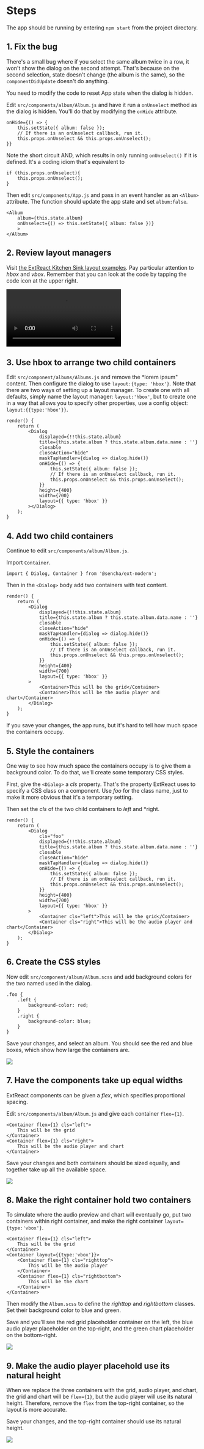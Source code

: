 # Steps

The app should be running
by entering `npm start` from the project directory.



## 1. Fix the bug

There's a small bug where if you select the
same album twice in a row, it won't show the
dialog on the second attempt. That's because
on the second selection, state doesn't change
(the album is the same), so the `componentDidUpdate` doesn't do anything.

You need to modify the code to reset App state
when the dialog is hidden.

Edit `src/components/album/Album.js` and have it
run a `onUnselect` method as the dialog is
hidden. You'll do that by modifying the `onHide`
attribute.

    onHide={() => {
        this.setState({ album: false });
        // If there is an onUnselect callback, run it.
        this.props.onUnselect && this.props.onUnselect();
    }}

Note the short circuit AND, which results in only running `onUnselect()` if it is defined. It's a coding idiom that's equivalent to

    if (this.props.onUnselect){
        this.props.onUnselect();
    }


Then edit `src/components/App.js` and pass in
an event handler as an `<Album>` attribute. The
function should update the app state and set
`album:false`.

    <Album
        album={this.state.album}
        onUnselect={() => this.setState({ album: false })}
        >
    </Album>

## 2. Review layout managers

Visit <a href="https://examples.sencha.com/ExtReact/7.0.0/kitchensink/#/components/layouts" target="_blank">the ExtReact Kitchen Sink layout examples</a>. Pay particular attention to *hbox* and *vbox*. Remember that you can look at the
code by tapping the code icon at the upper right.

<video loop src="https://s3.amazonaws.com/media-p.slid.es/videos/811981/KcASmGt-/sep-16-2019_14-27-27.mp4"></video>

## 3. Use hbox to arrange two child containers

Edit `src/component/albums/Albums.js` and
remove the *lorem ipsum" content. Then configure
the dialog to use `layout:{type: 'hbox'}`. Note
that there are two ways of setting up a layout
manager. To create one with all defaults, simply
name the layout manager: `layout:'hbox'`, but
to create one in a way that allows you to specify
other properties, use a config object: `layout:{{type:'hbox'}}`.

    render() {
        return (
            <Dialog
                displayed={!!this.state.album}
                title={this.state.album ? this.state.album.data.name : ''}
                closable
                closeAction="hide"
                maskTapHandler={dialog => dialog.hide()}
                onHide={() => {
                    this.setState({ album: false });
                    // If there is an onUnselect callback, run it.
                    this.props.onUnselect && this.props.onUnselect();
                }}
                height={400}
                width={700}
                layout={{ type: 'hbox' }}
            ></Dialog>
        );
    }

## 4. Add two child containers

Continue to edit `src/components/album/Album.js`.

Import `Container`.

    import { Dialog, Container } from '@sencha/ext-modern';

Then in the `<Dialog>` body add two containers
with text content.

    render() {
        return (
            <Dialog
                displayed={!!this.state.album}
                title={this.state.album ? this.state.album.data.name : ''}
                closable
                closeAction="hide"
                maskTapHandler={dialog => dialog.hide()}
                onHide={() => {
                    this.setState({ album: false });
                    // If there is an onUnselect callback, run it.
                    this.props.onUnselect && this.props.onUnselect();
                }}
                height={400}
                width={700}
                layout={{ type: 'hbox' }}
            >
                <Container>This will be the grid</Container>
                <Container>This will be the audio player and chart</Container>
            </Dialog>
        );
    }

If you save your changes, the app runs, but
it's hard to tell how much space the containers
occupy.

## 5. Style the containers

One way to see how much space the containers
occupy is to give them a background color. To do
that, we'll create some temporary CSS styles.

First, give the `<Dialog>` a *cls* property.
That's the property ExtReact uses to specify a
CSS class on a component. Use *foo* for the
class name, just to make it more obvious that
it's a temporary setting.

Then set the *cls* of
the two child containers to *left* and *right.

    render() {
        return (
            <Dialog
                cls="foo"
                displayed={!!this.state.album}
                title={this.state.album ? this.state.album.data.name : ''}
                closable
                closeAction="hide"
                maskTapHandler={dialog => dialog.hide()}
                onHide={() => {
                    this.setState({ album: false });
                    // If there is an onUnselect callback, run it.
                    this.props.onUnselect && this.props.onUnselect();
                }}
                height={400}
                width={700}
                layout={{ type: 'hbox' }}
            >
                <Container cls="left">This will be the grid</Container>
                <Container cls="right">This will be the audio player and chart</Container>
            </Dialog>
        );
    }

## 6. Create the CSS styles

Now edit `src/component/album/Album.scss` and
add background colors for the two named used
in the dialog.

    .foo {
        .left {
            background-color: red;
        }
        .right {
            background-color: blue;
        }
    }

Save your changes, and select an album. You should see the red and blue boxes, which
show how large the containers are.

![](https://s3.amazonaws.com/media-p.slid.es/uploads/811981/images/6546164/SpotifyLayoutsRecBlueNatural.png)

## 7. Have the components take up equal widths

ExtReact components can be given a *flex*, which
specifies proportional spacing.

Edit `src/components/album/Album.js` and give
each container `flex={1}`.

    <Container flex={1} cls="left">
        This will be the grid
    </Container>
    <Container flex={1} cls="right">
        This will be the audio player and chart
    </Container>

Save your changes and both containers should
be sized equally, and together take up all the
available space.

![](https://s3.amazonaws.com/media-p.slid.es/uploads/811981/images/6546314/SpotifyLayoutsFlex1.png)

## 8. Make the right container hold two containers

To simulate where the audio preview and chart will eventually go, put two containers within
right container, and make the right container
`layout={type:'vbox'}`.

    <Container flex={1} cls="left">
        This will be the grid
    </Container>
    <Container layout={{type:'vbox'}}>
        <Container flex={1} cls="righttop">
            This will be the audio player
        </Container>
        <Container flex={1} cls="rightbottom">
            This will be the chart
        </Container>
    </Container>

Then modify the `Album.scss` to define the
*righttop* and *rightbottom* classes. Set their background color
to blue and green.

Save and you'll see the red grid placeholder container on the left, the blue audio player
placeholder on the top-right, and the green
chart placeholder on the bottom-right.

![](https://s3.amazonaws.com/media-p.slid.es/uploads/811981/images/6546498/SpotifyLayoutsRedBlueGreen.png)

## 9. Make the audio player placehold use its natural height

When we replace the three containers with the grid, audio player, and
chart, the grid and chart will be `flex={1}`,
but the audio player will use its natural
height. Therefore, remove the `flex` from the
top-right container, so the layout is more
accurate.

Save your changes, and the top-right container
should use its natural height.

![](https://s3.amazonaws.com/media-p.slid.es/uploads/811981/images/6546530/SpotifyLayoutsFinished.png)
